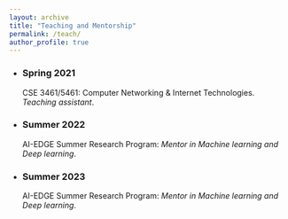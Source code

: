 ```yaml
---
layout: archive
title: "Teaching and Mentorship"
permalink: /teach/
author_profile: true
---
```


- ### Spring 2021 
    CSE 3461/5461: Computer Networking & Internet Technologies. *Teaching assistant*.
- ### Summer 2022 
    AI-EDGE Summer Research Program: *Mentor in Machine learning and Deep learning*.
- ### Summer 2023 
    AI-EDGE Summer Research Program: *Mentor in Machine learning and Deep learning*. 

